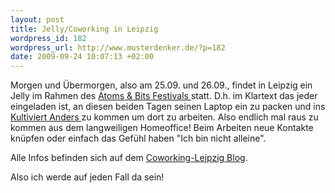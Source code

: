 ```yaml
--- 
layout: post
title: Jelly/Coworking in Leipzig
wordpress_id: 182
wordpress_url: http://www.musterdenker.de/?p=182
date: 2009-09-24 10:07:13 +02:00
---
```

Morgen und Übermorgen, also am 25.09. und 26.09., findet in Leipzig ein Jelly im Rahmen des <a href="http://atomsandbits.net/" target="_blank">Atoms &amp; Bits Festivals </a>statt. D.h. im Klartext das jeder eingeladen ist, an diesen beiden Tagen seinen Laptop ein zu packen und ins <a href="http://www.kultiviertanders.de/" target="_blank">Kultiviert Anders </a>zu kommen um dort zu arbeiten. Also endlich mal raus zu kommen aus dem langweiligen Homeoffice! Beim Arbeiten neue Kontakte knüpfen oder einfach das Gefühl haben "Ich bin nicht alleine".

Alle Infos befinden sich auf dem <a href="http://www.coworking-leipzig.de" target="_blank">Coworking-Leipzig Blog</a>.

Also ich werde auf jeden Fall da sein!
